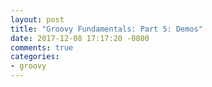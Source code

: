 ```yaml
---
layout: post
title: "Groovy Fundamentals: Part 5: Demos"
date: 2017-12-08 17:17:20 -0800
comments: true
categories: 
- groovy
---
```


